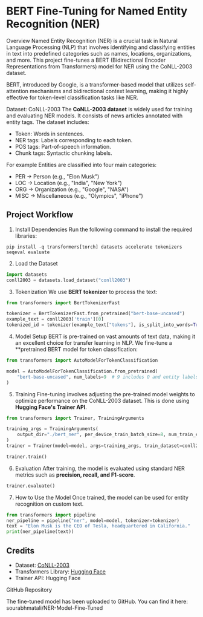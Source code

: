 
# BERT Fine-Tuning for Named Entity Recognition (NER)

 Overview
Named Entity Recognition (NER) is a crucial task in Natural Language Processing (NLP) that involves identifying and classifying entities in text into predefined categories such as names, locations, organizations, and more. This project fine-tunes a BERT (Bidirectional Encoder Representations from Transformers) model for NER using the CoNLL-2003 dataset. 

BERT, introduced by Google, is a transformer-based model that utilizes self-attention mechanisms and bidirectional context learning, making it highly effective for token-level classification tasks like NER.

Dataset: CoNLL-2003
The **CoNLL-2003 dataset** is widely used for training and evaluating NER models. It consists of news articles annotated with entity tags. The dataset includes:
- Token: Words in sentences.
- NER tags: Labels corresponding to each token.
- POS tags: Part-of-speech information.
- Chunk tags: Syntactic chunking labels.
  
For example
Entities are classified into four main categories:
- PER → Person (e.g., "Elon Musk")
- LOC → Location (e.g., "India", "New York")
- ORG → Organization (e.g., "Google", "NASA")
- MISC → Miscellaneous (e.g., "Olympics", "iPhone")

## Project Workflow

1. Install Dependencies
Run the following command to install the required libraries:
```
pip install -q transformers[torch] datasets accelerate tokenizers seqeval evaluate
```

 2. Load the Dataset
```python
import datasets
conll2003 = datasets.load_dataset("conll2003")
```

3. Tokenization
We use **BERT tokenizer** to process the text:
```python
from transformers import BertTokenizerFast

tokenizer = BertTokenizerFast.from_pretrained("bert-base-uncased")
example_text = conll2003['train'][0]
tokenized_id = tokenizer(example_text["tokens"], is_split_into_words=True)
```

 4. Model Setup
BERT is pre-trained on vast amounts of text data, making it an excellent choice for transfer learning in NLP. We fine-tune a **pretrained BERT model for token classification:
```python
from transformers import AutoModelForTokenClassification

model = AutoModelForTokenClassification.from_pretrained(
    "bert-base-uncased", num_labels=9  # 9 includes O and entity labels
)
```

 5. Training
Fine-tuning involves adjusting the pre-trained model weights to optimize performance on the CoNLL-2003 dataset. This is done using **Hugging Face's Trainer API**.
```python
from transformers import Trainer, TrainingArguments

training_args = TrainingArguments(
    output_dir="./bert_ner", per_device_train_batch_size=8, num_train_epochs=3
)
trainer = Trainer(model=model, args=training_args, train_dataset=conll2003["train"])

trainer.train()
```

 6. Evaluation
After training, the model is evaluated using standard NER metrics such as **precision, recall, and F1-score**.
```python
trainer.evaluate()
```


7. How to Use the Model
Once trained, the model can be used for entity recognition on custom text.
```python
from transformers import pipeline
ner_pipeline = pipeline("ner", model=model, tokenizer=tokenizer)
text = "Elon Musk is the CEO of Tesla, headquartered in California."
print(ner_pipeline(text))
```


## Credits
- Dataset: [CoNLL-2003](https://www.clips.uantwerpen.be/conll2003/ner/)
- Transformers Library: [Hugging Face](https://huggingface.co/transformers/)
- Trainer API: Hugging Face

GitHub Repository

The fine-tuned model has been uploaded to GitHub. You can find it here: sourabhmatali/NER-Model-Fine-Tuned


